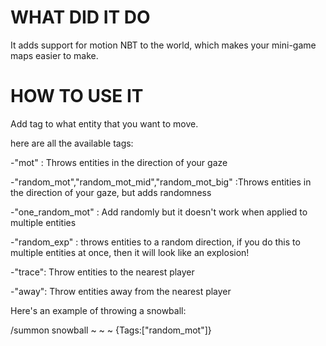 # **WHAT DID IT DO**
It adds support for motion NBT to the world, which makes your mini-game maps easier to make.

# **HOW TO USE IT**
Add tag to what entity that you want to move.

here are all the available tags:

-"mot" : Throws entities in the direction of your gaze

-"random_mot","random_mot_mid","random_mot_big" :Throws entities in the direction of your gaze, but adds randomness

-"one_random_mot" : Add randomly but it doesn't work when applied to multiple entities

-"random_exp" : throws entities to a random direction, if you do this to multiple entities at once, then it will look like an explosion!

-"trace": Throw entities to the nearest player

-"away": Throw entities away from the nearest player

Here's an example of throwing a snowball:

/summon snowball ~ ~ ~ {Tags:["random_mot"]}
